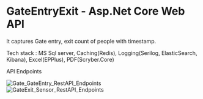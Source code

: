 # GateEntryExit - Asp.Net Core Web API

It captures Gate entry, exit count of people with timestamp.

Tech stack : MS Sql server, Caching(Redis), Logging(Serilog, ElasticSearch, Kibana), Excel(EPPlus), PDF(Scryber.Core)

API Endpoints

![Gate_GateEntry_RestAPI_Endpoints](https://github.com/ManiSJ/GateEntryExit/assets/11914200/1139373b-8747-4c90-a23a-99e196a3b2d2)
![GateExit_Sensor_RestAPI_Endpoints](https://github.com/ManiSJ/GateEntryExit/assets/11914200/62c97318-ba5c-42d9-9758-8798196cf1bb)
